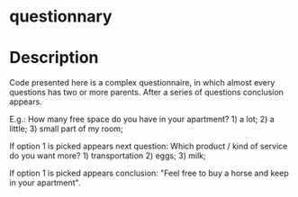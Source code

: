 # questionnary
# Description
Code presented here is a complex questionnaire, in which almost every questions has two or more parents. After a series of questions conclusion appears.

E.g.: How many free space do you have in your apartment? 1) a lot; 2) a little; 3) small part of my room;

If option 1 is picked appears next question: Which product / kind of service do you want more? 1) transportation 2) eggs; 3) milk;

If option 1 is picked appears conclusion: "Feel free to buy a horse and keep in your apartment".
